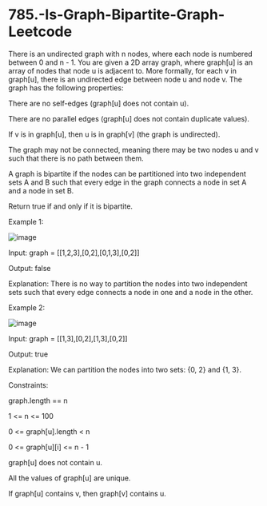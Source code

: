 # 785.-Is-Graph-Bipartite-Graph-Leetcode

There is an undirected graph with n nodes, where each node is numbered between 0 and n - 1. You are given a 2D array graph, where graph[u] is an array of nodes that node u is adjacent to. More formally, for each v in graph[u], there is an undirected edge between node u and node v. The graph has the following properties:


There are no self-edges (graph[u] does not contain u).


There are no parallel edges (graph[u] does not contain duplicate values).


If v is in graph[u], then u is in graph[v] (the graph is undirected).


The graph may not be connected, meaning there may be two nodes u and v such that there is no path between them.


A graph is bipartite if the nodes can be partitioned into two independent sets A and B such that every edge in the graph connects a node in set A and a node in set B.



Return true if and only if it is bipartite.

 

Example 1:

![image](https://user-images.githubusercontent.com/63790684/129683076-052b2683-df88-44e4-b9e9-3e3c3d1bda79.png)


Input: graph = [[1,2,3],[0,2],[0,1,3],[0,2]]


Output: false


Explanation: There is no way to partition the nodes into two independent sets such that every edge connects a node in one and a node in the other.


Example 2:

![image](https://user-images.githubusercontent.com/63790684/129683122-915f9a5d-48d9-49cd-9a6e-4c4f3003420d.png)



Input: graph = [[1,3],[0,2],[1,3],[0,2]]


Output: true


Explanation: We can partition the nodes into two sets: {0, 2} and {1, 3}.


 

Constraints:

graph.length == n


1 <= n <= 100


0 <= graph[u].length < n


0 <= graph[u][i] <= n - 1


graph[u] does not contain u.


All the values of graph[u] are unique.


If graph[u] contains v, then graph[v] contains u.
